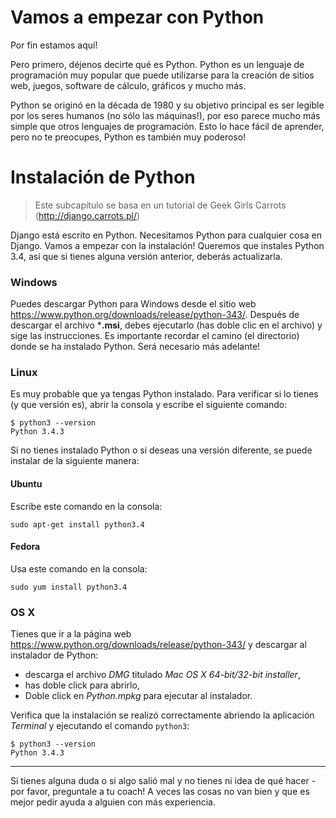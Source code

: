 # Vamos a empezar con Python

Por fin estamos aquí!

Pero primero, déjenos decirte qué es Python. Python es un lenguaje de programación muy popular que puede utilizarse para la creación de sitios web, juegos, software de cálculo, gráficos y mucho más.

Python se originó en la década de 1980 y su objetivo principal es ser legible por los seres humanos (no sólo las máquinas!), por eso parece mucho más simple que otros lenguajes de programación. Esto lo hace fácil de aprender, pero no te preocupes, Python es también muy poderoso!

# Instalación de Python

> Este subcapítulo se basa en un tutorial de Geek Girls Carrots (http://django.carrots.pl/)

Django está escrito en Python. Necesitamos Python para cualquier cosa en Django. Vamos a empezar con la instalación! Queremos que instales Python 3.4, así que si tienes alguna versión anterior, deberás actualizarla.

### Windows

Puedes descargar Python para Windows desde el sitio web https://www.python.org/downloads/release/python-343/. Después de descargar el archivo ***.msi**, debes ejecutarlo (has doble clic en el archivo) y sige las instrucciones. Es importante recordar el camino (el directorio) donde se ha instalado Python. Será necesario más adelante!

### Linux

Es muy probable que ya tengas Python instalado. Para verificar si lo tienes (y que versión es), abrir la consola y escribe el siguiente comando:

    $ python3 --version
    Python 3.4.3
    

Si no tienes instalado Python o si deseas una versión diferente, se puede instalar de la siguiente manera:

#### Ubuntu

Escribe este comando en la consola:

    sudo apt-get install python3.4
    

#### Fedora

Usa este comando en la consola:

    sudo yum install python3.4
    

### OS X

Tienes que ir a la página web https://www.python.org/downloads/release/python-343/ y descargar al instalador de Python:

*   descarga el archivo *DMG* titulado *Mac OS X 64-bit/32-bit installer*,
*   has doble click para abrirlo,
*   Doble click en *Python.mpkg* para ejecutar al instalador.

Verifica que la instalación se realizó correctamente abriendo la aplicación *Terminal* y ejecutando el comando `python3`:

    $ python3 --version
    Python 3.4.3
    

* * *

Si tienes alguna duda o si algo salió mal y no tienes ni idea de qué hacer - por favor, preguntale a tu coach! A veces las cosas no van bien y que es mejor pedir ayuda a alguien con más experiencia.
